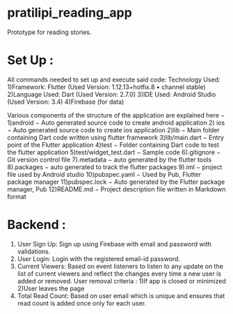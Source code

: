 # pratilipi_reading_app

Prototype for reading stories.

# Set Up :
All commands needed to set up and execute said code:
  Technology Used:
  	1)Framework: Flutter (Used Version: 1.12.13+hotfix.8 • channel stable)
    	2)Language Used: Dart (Used Version: 2.7.0)
    	3)IDE Used: Android Studio (Used Version: 3.4)
	4)Firebase (for data)
   
  Various components of the structure of the application are explained here −
    	1)android − Auto generated source code to create android application 2) ios − Auto generated source code to create ios application
    	2)lib − Main folder containing Dart code written using flutter framework
    	3)lib/main.dart − Entry point of the Flutter application
    	4)test − Folder containing Dart code to test the flutter application
    	5)test/widget_test.dart − Sample code
    	6).gitignore − Git version control file
    	7).metadata − auto generated by the flutter tools
    	8).packages − auto generated to track the flutter packages
    	9).iml − project file used by Android studio
    	10)pubspec.yaml − Used by Pub, Flutter package manager
    	11)pubspec.lock − Auto generated by the Flutter package manager, Pub
    	12)README.md − Project description file written in Markdown format
	
# Backend :

1) User Sign Up: Sign up using Firebase with email and password with validations.
2) User Login: Login with the registered email-id password.
3) Current Viewers: Based on event listeners to listen to any update on the list of current viewers and reflect the changes every time a new user is added or removed. 
					User removal criteria : 1)If app is closed or minimized 2)User leaves the page
4) Total Read Count: Based on user email which is unique and ensures that read count is added once only for each user.



